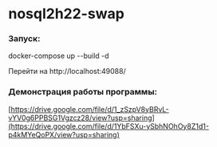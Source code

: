 # nosql2h22-swap
### Запуск:
docker-compose up --build -d

Перейти на http://localhost:49088/

### Демонстрация работы программы:
[https://drive.google.com/file/d/1_zSzpV8yBRvL-vYV0g6PPBSG1Vgzcz28/view?usp=sharing](https://drive.google.com/file/d/1YbFSXu-ySbhNOhOy8Z1d1-p4kMYeQoPX/view?usp=sharing)

